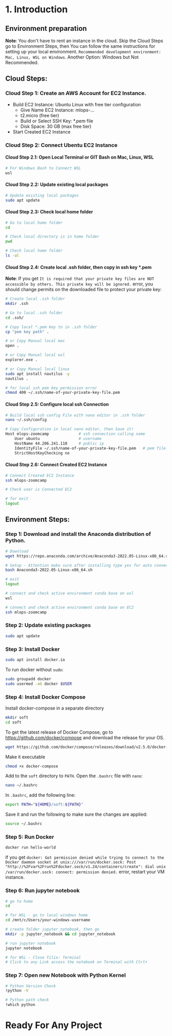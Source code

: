 # 1. Introduction


## Environment preparation

**Note**: You don't have to rent an instance in the cloud. Skip the Cloud Steps go to Environment Steps, then You can follow the same instructions 
for setting up your local environment. `Recommended development environment: Mac, Linux, WSL on Windows`. Another Option: Windows but Not Recommended.


## Cloud Steps:

### Cloud Step 1: Create an AWS Account for EC2 Instance.
- Build EC2 Instance: Ubuntu Linux with free tier configuration
	- Give Name EC2 Instance: mlops-... 
	- t2.micro (free tier)
	- Build or Select SSH Key: *.pem file 
	- Disk Space: 30 GB (max free tier)
- Start Created EC2 Instance


### Cloud Step 2: Connect Ubentu EC2 Instance

#### Cloud Step 2.1: Open Local Terminal or GIT Bash on Mac, Linux, WSL

```sh
# For Windows Bash to Connect WSL
wsl
```

#### Cloud Step 2.2: Update existing local packages 

```sh
# Update existing local packages
sudo apt update
```

#### Cloud Step 2.3: Check local home folder

```sh
# Go to local home folder
cd

# Check local directory is in home folder
pwd

# Check local home folder
ls -al
```

#### Cloud Step 2.4: Create local .ssh folder, then copy in ssh key *.pem
**Note**: If you get `It is required that your private key files are NOT accessible by others. This private key will be ignored.` error, you should change permits on the downloaded file to protect your private key:

```sh
# Create local .ssh folder
mkdir .ssh

# Go to local .ssh folder
cd .ssh/

# Copy local *.pem key to in .ssh folder
cp "pem key path" .

# or Copy Manual local mac
open .

# or Copy Manual local wsl
explorer.exe .

# or Copy Manual local linux
sudo apt install nautilus -y
nautilus .

# for local ssh pem key permission error
chmod 400 ~/.ssh/name-of-your-private-key-file.pem
```

#### Cloud Step 2.5: Configure local ssh Connection

```sh
# Build local ssh config File with nano editor in .ssh folder
nano ~/.ssh/config

# Copy Configuration in local nano editor, then Save it! 
Host mlops-zoomcamp             # ssh connection calling name
    User ubuntu                 # username
    HostName 44.206.241.110     # public ip 
    IdentityFile ~/.ssh/name-of-your-private-key-file.pem   # pem file path
    StrictHostKeyChecking no
```
  
#### Cloud Step 2.6: Connect Created EC2 Instance

```sh  
# Connect Created EC2 Instance
ssh mlops-zoomcamp

# Check user is Connected EC2

# for exit
logout
```

## Environment Steps:   

### Step 1: Download and install the Anaconda distribution of Python.

```sh
# Download
wget https://repo.anaconda.com/archive/Anaconda3-2022.05-Linux-x86_64.sh

# Setup - Attention make sure after installing type yes for auto connect conda enviroment 
bash Anaconda3-2022.05-Linux-x86_64.sh

# exit
logout

# connect and check active environment conda base on wsl
wsl

# connect and check active environment conda base on EC2
ssh mlops-zoomcamp
```

### Step 2: Update existing packages

```sh
sudo apt update
```

### Step 3: Install Docker

```sh
sudo apt install docker.io
```

To run docker without `sudo`:

```sh
sudo groupadd docker
sudo usermod -aG docker $USER
```

### Step 4: Install Docker Compose

Install docker-compose in a separate directory

```sh
mkdir soft
cd soft
```

To get the latest release of Docker Compose, go to https://github.com/docker/compose and download the release for your OS.

```sh
wget https://github.com/docker/compose/releases/download/v2.5.0/docker-compose-linux-x86_64 -O docker-compose
```

Make it executable

```sh
chmod +x docker-compose
```

Add to the `soft` directory to `PATH`. Open the `.bashrc` file with `nano`:

```sh
nano ~/.bashrc
```

In `.bashrc`, add the following line:

```bash
export PATH="${HOME}/soft:${PATH}"
```

Save it and run the following to make sure the changes are applied:

```bash
source ~/.bashrc
```


### Step 5: Run Docker

```sh
docker run hello-world
```

If you get `docker: Got permission denied while trying to connect to the Docker daemon socket at unix:///var/run/docker.sock: Post "http://%2Fvar%2Frun%2Fdocker.sock/v1.24/containers/create": dial unix /var/run/docker.sock: connect: permission denied.` error, restart your VM instance. 



### Step 6: Run jupyter notebook

```sh
# go to home 
cd

# for WSL - go to local windows home
cd /mnt/c/Users/your-windows-username

# create folder jupyter_notebook, then go
mkdir -p jupyter_notebook && cd jupyter_notebook

# run jupyter notebook
jupyter notebook

# for WSL - Close Tilix: Terminal 
# Click to any Link access the notebook on Terminal with Ctrl+
```

### Step 7: Open new Notebook with Python Kernel

```sh
# Python Version Check
!python -V

# Python path check
!which python

```

# Ready For Any Project
